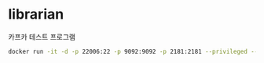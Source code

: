 # librarian
카프카 테스트 프로그램

```bash
docker run -it -d -p 22006:22 -p 9092:9092 -p 2181:2181 --privileged --name librarian sczedge/img_librarian:1.1

```